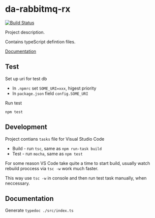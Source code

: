 # da-rabbitmq-rx

[![Build Status](https://travis-ci.org/data-avail/da-rabbitmq-rx.svg?branch=master)](https://travis-ci.org/data-avail/da-rabbitmq-rx)

Project description.

Contains typeScript defintion files. 

[Documentation](https://data-avail.github.io/da-rabbitmq-rx)

## Test

Set up uri for test db 

+ In `.npmrc` set `SOME_URI=xxx`, higest priority
+ In `package.json` field `config.SOME_URI`

Run test
 
`npm test`

## Development

Project contians `tasks` file for Visual Studio Code

+ Build - run `tsc`, same as `npm run-task build`
+ Test - run `mocha`, same as `npm test`

For some reason VS Code take quite a time to start build,
usually watch rebuild proccess via `tsc -w` work much faster.

This way use `tsc -w` in console and then run test task manually,
when neccessary.   

## Documentation 

Generate `typedoc ./src/index.ts` 